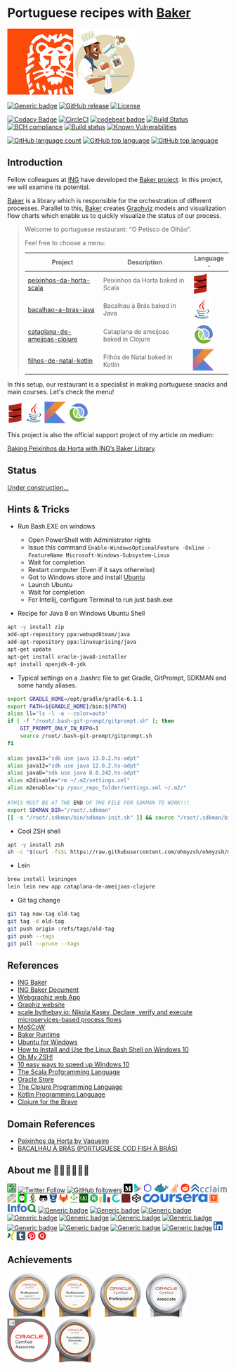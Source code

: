 # Portuguese recipes with [Baker](https://ing-bank.github.io/baker/)

[![alt text](Documentation/pr-ing.png "ING")](https://ing.com)
[![alt text](Documentation/pr-baker.png "Baker")](https://ing-bank.github.io/baker/)

[![Generic badge](https://img.shields.io/static/v1.svg?label=GitHub&message=Baker%20portuguese%20recipes&color=informational)](https://github.com/jesperancinha/portuguese-recipes) 
[![GitHub release](https://img.shields.io/github/release-pre/jesperancinha/portuguese-recipes.svg)](#)
[![License](https://img.shields.io/badge/License-Apache%202.0-blue.svg)](https://opensource.org/licenses/Apache-2.0)

[![Codacy Badge](https://api.codacy.com/project/badge/Grade/4ba1ad293d674b00b66db2db6fc6e3e9)](https://www.codacy.com/manual/jofisaes/portuguese-recipes?utm_source=github.com&amp;utm_medium=referral&amp;utm_content=jesperancinha/portuguese-recipes&amp;utm_campaign=Badge_Grade)
[![CircleCI](https://circleci.com/gh/jesperancinha/portuguese-recipes.svg?style=svg)](https://circleci.com/gh/jesperancinha/portuguese-recipes)
[![codebeat badge](https://codebeat.co/badges/58319e19-d5c1-414d-ad76-7f8acf833e60)](https://codebeat.co/projects/github-com-jesperancinha-portuguese-recipes-master)
[![Build Status](https://travis-ci.org/jesperancinha/portuguese-recipes.svg?branch=master)](https://travis-ci.org/jesperancinha/portuguese-recipes)
[![BCH compliance](https://bettercodehub.com/edge/badge/jesperancinha/portuguese-recipes?branch=master)](https://bettercodehub.com/results/jesperancinha/portuguese-recipes)
[![Build status](https://ci.appveyor.com/api/projects/status/k2ukf8h95eys6npr?svg=true)](https://ci.appveyor.com/project/jesperancinha/portuguese-recipes)
[![Known Vulnerabilities](https://snyk.io/test/github/jesperancinha/portuguese-recipes/badge.svg)](https://snyk.io/test/github/jesperancinha/portuguese-recipes)

[![GitHub language count](https://img.shields.io/github/languages/count/jesperancinha/portuguese-recipes.svg)](#)
[![GitHub top language](https://img.shields.io/github/languages/top/jesperancinha/portuguese-recipes.svg)](#)
[![GitHub top language](https://img.shields.io/github/languages/code-size/jesperancinha/portuguese-recipes.svg)](#)

## Introduction
Fellow colleagues at [ING](https://www.ing.nl/) have developed the [Baker project](https://ing-bank.github.io/baker). In this project, we will examine its potential.

[Baker](https://ing-bank.github.io/baker) is a library which is responsible for the orchestration of different processes. Parallel to this, [Baker](https://ing-bank.github.io/baker/) creates [Graphviz](http://www.graphviz.org/) models and visualization flow charts which enable us to quickly visualize the status of our process.

> Welcome to portuguese restaurant: "O Petisco de Olhão".
>
> Feel free to choose a menu:
>
> | Project                                                          | Description                            | Language                                                                                -|
> |------------------------------------------------------------------|----------------------------------------|------------------------------------------------------------------------------------------|
> | [peixinhos-da-horta-scala](./peixinhos-da-horta-scala)           | Peixinhos da Horta baked in Scala      | [![alt text](Documentation/pr-Scala-s.png "Scala")](./peixinhos-da-horta-scala)          |
> | [bacalhao-a-bras-java](./bacalhao-a-bras-java)                   | Bacalhau à Brás baked in Java          | [![alt text](Documentation/pr-Java-s.png "Java")](./bacalhao-a-bras-java)                |
> | [cataplana-de-ameijoas-clojure](./cataplana-de-ameijoas-clojure) | Cataplana de ameijoas baked in Clojure | [![alt text](Documentation/pr-Clojure-s.png "Clojure")](./cataplana-de-ameijoas-clojure) |
> | [filhos-de-natal-kotlin](./filhos-de-natal-kotlin)               | Filhós de Natal baked in Kotlin        | [![alt text](Documentation/pr-Kotlin-s.png "Kotlin")](./filhos-de-natal-kotlin)          |
>
>

In this setup, our restaurant is a specialist in making portuguese snacks and main courses. Let's check the menu!

[![alt text](Documentation/pr-Scala-s.png "Scala")](https://www.scala-lang.org/)
[![alt text](Documentation/pr-Java-s.png "Java")](https://docs.oracle.com/javase/tutorial/java/index.html)
[![alt text](Documentation/pr-Kotlin-s.png "Kotlin")](https://kotlinlang.org/)
[![alt text](Documentation/pr-Clojure-s.png "Clojure")](https://clojure.org/)

This project is also the official support project of my article on medium:

[Baking Peixinhos da Horta with ING’s Baker Library](https://medium.com/swlh/baking-peixinhos-da-horta-with-ings-baker-library-528b39d2e8a7)

## Status

[Under construction...](https://github.com/jesperancinha/project-signer/blob/master/project-signer-templates/UnderConstruction.md)

## Hints & Tricks

-   Run Bash.EXE on windows
    -   Open PowerShell with Administrator rights
    -   Issue this command `Enable-WindowsOptionalFeature -Online -FeatureName Microsoft-Windows-Subsystem-Linux`
    -   Wait for completion
    -   Restart computer (Even if it says otherwise)
    -   Got to Windows store and install [Ubuntu](https://www.microsoft.com/en-us/p/ubuntu/9nblggh4msv6?activetab=pivot:overviewtab)
    -   Launch Ubuntu
    -   Wait for completion
    -   For Intellij, configure Terminal to run just bash.exe

-  Recipe for Java 8 on Windows Ubuntu Shell

```bash
apt -y install zip
add-apt-repository ppa:webupd8team/java
add-apt-repository ppa:linuxuprising/java
apt-get update
apt-get install oracle-java8-installer
apt install openjdk-8-jdk
```

-  Typical settings on a .bashrc file to get Gradle, GitPrompt, SDKMAN and some handy aliases.

```bash
export GRADLE_HOME=/opt/gradle/gradle-6.1.1
export PATH=${GRADLE_HOME}/bin:${PATH}
alias ll='ls -l -a --color=auto'
if [ -f "/root/.bash-git-prompt/gitprompt.sh" ]; then
    GIT_PROMPT_ONLY_IN_REPO=1
    source /root/.bash-git-prompt/gitprompt.sh
fi

alias java13="sdk use java 13.0.2.hs-adpt"
alias java12="sdk use java 12.0.2.hs-adpt"
alias java8="sdk use java 8.0.242.hs-adpt"
alias m2disable="rm ~/.m2/settings.xml"
alias m2enable="cp /your_repo_folder/settings.xml ~/.m2/"

#THIS MUST BE AT THE END OF THE FILE FOR SDKMAN TO WORK!!!
export SDKMAN_DIR="/root/.sdkman"
[[ -s "/root/.sdkman/bin/sdkman-init.sh" ]] && source "/root/.sdkman/bin/sdkman-init.sh"
```

-   Cool ZSH shell

```bash
apt -y install zsh
sh -c "$(curl -fsSL https://raw.githubusercontent.com/ohmyzsh/ohmyzsh/master/tools/install.sh)"
```

-   Lein

```bash
brew install leiningen
lein lein new app cataplana-de-ameijoas-clojure
```

-   Git tag change
```bash
git tag new-tag old-tag
git tag -d old-tag
git push origin :refs/tags/old-tag
git push --tags
git pull --prune --tags
```

## References

-   [ING Baker](https://github.com/ing-bank/baker)
-   [ING Baker Document](https://ing-bank.github.io/baker)
-   [Webgraphiz web App](http://www.webgraphviz.com/)
-   [Graphiz website](http://www.graphviz.org/)
-   [scale.bythebay.io: Nikola Kasev, Declare, verify and execute microservices-based process flows](https://www.youtube.com/watch?v=0bWQwUmeXHU)
-   [MoSCoW](https://en.wikipedia.org/wiki/MoSCoW_method)
-   [Baker Runtime](https://search.maven.org/artifact/com.ing.baker/baker-runtime_2.12/3.0.1/jar)
-   [Ubuntu for Windows](https://www.microsoft.com/en-us/p/ubuntu/9nblggh4msv6?activetab=pivot:overviewtab)
-   [How to Install and Use the Linux Bash Shell on Windows 10](https://www.howtogeek.com/249966/how-to-install-and-use-the-linux-bash-shell-on-windows-10/)
-   [Oh My ZSH!](https://github.com/ohmyzsh/ohmyzsh/)
-   [10 easy ways to speed up Windows 10](https://www.cnet.com/how-to/easy-ways-to-speed-up-windows-10/)
-   [The Scala Profgramming Language](https://www.scala-lang.org/)
-   [Oracle Store](https://shop.oracle.com/)
-   [The Clojure Programming Language](https://clojure.org/)
-   [Kotlin Programming Language](https://kotlinlang.org/)
-   [Clojure for the Brave](https://www.braveclojure.com/getting-started/)

## Domain References

-   [Peixinhos da Horta by Vaqueiro](https://www.vaqueiro.pt/receitas/detalhe/1535/peixinhos-da-horta)
-   [BACALHAU À BRÁS (PORTUGUESE COD FISH À BRÁS)](https://easyportugueserecipes.com/bacalhau-a-bras-portuguese-cod-fish-a-bras/)

## About me 👨🏽‍💻🚀🏳️‍🌈

[![alt text](https://raw.githubusercontent.com/jesperancinha/project-signer/master/project-signer-templates/icons-20/JEOrgLogo-20.png "João Esperancinha Homepage")](http://joaofilipesabinoesperancinha.nl)
[![Twitter Follow](https://img.shields.io/twitter/follow/joaofse?label=João%20Esperancinha&style=social "Twitter")](https://twitter.com/joaofse)
[![GitHub followers](https://img.shields.io/github/followers/jesperancinha.svg?label=jesperancinha&style=social "GitHub")](https://github.com/jesperancinha)
[![alt text](https://raw.githubusercontent.com/jesperancinha/project-signer/master/project-signer-templates/icons-20/medium-20.png "Medium")](https://medium.com/@jofisaes)
[![alt text](https://raw.githubusercontent.com/jesperancinha/project-signer/master/project-signer-templates/icons-20/google-apps-20.png "Google Apps")](https://play.google.com/store/apps/developer?id=Joao+Filipe+Sabino+Esperancinha)
[![alt text](https://raw.githubusercontent.com/jesperancinha/project-signer/master/project-signer-templates/icons-20/sonatype-20.png "Sonatype Search Repos")](https://search.maven.org/search?q=org.jesperancinha)
[![alt text](https://raw.githubusercontent.com/jesperancinha/project-signer/master/project-signer-templates/icons-20/docker-20.png "Docker Images")](https://hub.docker.com/u/jesperancinha)
[![alt text](https://raw.githubusercontent.com/jesperancinha/project-signer/master/project-signer-templates/icons-20/stack-overflow-20.png)](https://stackoverflow.com/users/3702839/joao-esperancinha)
[![alt text](https://raw.githubusercontent.com/jesperancinha/project-signer/master/project-signer-templates/icons-20/reddit-20.png "Reddit")](https://www.reddit.com/user/jesperancinha/)
[![alt text](https://raw.githubusercontent.com/jesperancinha/project-signer/master/project-signer-templates/icons-20/acclaim-20.png "Acclaim")](https://www.youracclaim.com/users/joao-esperancinha/badges)
[![alt text](https://raw.githubusercontent.com/jesperancinha/project-signer/master/project-signer-templates/icons-20/devto-20.png "Dev To")](https://dev.to/jofisaes)
[![alt text](https://raw.githubusercontent.com/jesperancinha/project-signer/master/project-signer-templates/icons-20/hackernoon-20.jpeg "Hackernoon")](https://hackernoon.com/@jesperancinha)
[![alt text](https://raw.githubusercontent.com/jesperancinha/project-signer/master/project-signer-templates/icons-20/codeproject-20.png "Code Project")](https://www.codeproject.com/Members/jesperancinha)
[![alt text](https://raw.githubusercontent.com/jesperancinha/project-signer/master/project-signer-templates/icons-20/github-20.png "GitHub")](https://github.com/jesperancinha)
[![alt text](https://raw.githubusercontent.com/jesperancinha/project-signer/master/project-signer-templates/icons-20/bitbucket-20.png "BitBucket")](https://bitbucket.org/jesperancinha)
[![alt text](https://raw.githubusercontent.com/jesperancinha/project-signer/master/project-signer-templates/icons-20/gitlab-20.png "GitLab")](https://gitlab.com/jesperancinha)
[![alt text](https://raw.githubusercontent.com/jesperancinha/project-signer/master/project-signer-templates/icons-20/bintray-20.png "BinTray")](https://bintray.com/jesperancinha)
[![alt text](https://raw.githubusercontent.com/jesperancinha/project-signer/master/project-signer-templates/icons-20/free-code-camp-20.jpg "FreeCodeCamp")](https://www.freecodecamp.org/jofisaes)
[![alt text](https://raw.githubusercontent.com/jesperancinha/project-signer/master/project-signer-templates/icons-20/hackerrank-20.png "HackerRank")](https://www.hackerrank.com/jofisaes)
[![alt text](https://raw.githubusercontent.com/jesperancinha/project-signer/master/project-signer-templates/icons-20/codeforces-20.png "Code Forces")](https://codeforces.com/profile/jesperancinha)
[![alt text](https://raw.githubusercontent.com/jesperancinha/project-signer/master/project-signer-templates/icons-20/codebyte-20.png "Codebyte")](https://coderbyte.com/profile/jesperancinha)
[![alt text](https://raw.githubusercontent.com/jesperancinha/project-signer/master/project-signer-templates/icons-20/codewars-20.png "CodeWars")](https://www.codewars.com/users/jesperancinha)
[![alt text](https://raw.githubusercontent.com/jesperancinha/project-signer/master/project-signer-templates/icons-20/codepen-20.png "Code Pen")](https://codepen.io/jesperancinha)
[![alt text](https://raw.githubusercontent.com/jesperancinha/project-signer/master/project-signer-templates/icons-20/coursera-20.png "Coursera")](https://www.coursera.org/user/da3ff90299fa9297e283ee8e65364ffb)
[![alt text](https://raw.githubusercontent.com/jesperancinha/project-signer/master/project-signer-templates/icons-20/hacker-news-20.png "Hacker News")](https://news.ycombinator.com/user?id=jesperancinha)
[![alt text](https://raw.githubusercontent.com/jesperancinha/project-signer/master/project-signer-templates/icons-20/infoq-20.png "InfoQ")](https://www.infoq.com/profile/Joao-Esperancinha.2/)
[![Generic badge](https://img.shields.io/static/v1.svg?label=Articles&message=Across%20The%20Web&color=purple)](https://github.com/jesperancinha/project-signer/blob/master/project-signer-templates/Articles.md)
[![Generic badge](https://img.shields.io/static/v1.svg?label=Homepage&message=Time%20Disruption%20Studios&color=6495ED)](http://tds.joaofilipesabinoesperancinha.nl/)
[![Generic badge](https://img.shields.io/static/v1.svg?label=Homepage&message=Image%20Train%20Filters&color=6495ED)](http://itf.joaofilipesabinoesperancinha.nl/)
[![Generic badge](https://img.shields.io/static/v1.svg?label=Homepage&message=MancalaJE&color=6495ED)](http://mancalaje.joaofilipesabinoesperancinha.nl/)
[![Generic badge](https://img.shields.io/static/v1.svg?label=All%20Badges&message=Badges&color=red)](https://github.com/jesperancinha/project-signer/blob/master/project-signer-templates/Badges.md)
[![Generic badge](https://img.shields.io/static/v1.svg?label=Status&message=Project%20Status&color=red)](https://github.com/jesperancinha/project-signer/blob/master/project-signer-templates/Status.md)
[![Generic badge](https://img.shields.io/static/v1.svg?label=GitHub&message=ITF%20Chartizate%20Android&color=yellow)](https://github.com/JEsperancinhaOrg/itf-chartizate-android)
[![Generic badge](https://img.shields.io/static/v1.svg?label=GitHub&message=ITF%20Chartizate%20Java&color=yellow)](https://github.com/JEsperancinhaOrg/itf-chartizate-modules/tree/master/itf-chartizate-java)
[![Generic badge](https://img.shields.io/static/v1.svg?label=GitHub&message=ITF%20Chartizate%20API&color=yellow)](https://github.com/JEsperancinhaOrg/itf-chartizate/tree/master/itf-chartizate-api)
[![Generic badge](https://img.shields.io/static/v1.svg?label=GitHub&message=Markdowner%20Core&color=yellow)](https://github.com/jesperancinha/markdowner/tree/master/markdowner-core)
[![Generic badge](https://img.shields.io/static/v1.svg?label=GitHub&message=Markdowner%20Filter&color=yellow)](https://github.com/jesperancinha/markdowner/tree/master/markdowner-filter)
[![alt text](https://raw.githubusercontent.com/jesperancinha/project-signer/master/project-signer-templates/icons-20/linkedin-20.png "LinkedIn")](https://www.linkedin.com/in/joaoesperancinha/)
[![alt text](https://raw.githubusercontent.com/jesperancinha/project-signer/master/project-signer-templates/icons-20/xing-20.png "Xing")](https://www.xing.com/profile/Joao_Esperancinha/cv)
[![alt text](https://raw.githubusercontent.com/jesperancinha/project-signer/master/project-signer-templates/icons-20/tumblr-20.png "Tumblr")](https://jofisaes.tumblr.com/)
[![alt text](https://raw.githubusercontent.com/jesperancinha/project-signer/master/project-signer-templates/icons-20/pinterest-20.png "Pinterest")](https://nl.pinterest.com/jesperancinha/)
[![alt text](https://raw.githubusercontent.com/jesperancinha/project-signer/master/project-signer-templates/icons-20/quora-20.png "Quora")](https://nl.quora.com/profile/Jo%C3%A3o-Esperancinha)

## Achievements

[![Oracle Certified Professional, JEE 7 Developer](https://raw.githubusercontent.com/jesperancinha/project-signer/master/project-signer-templates/badges/oracle-certified-professional-java-ee-7-application-developer-100.png "Oracle Certified Professional, JEE7 Developer")](https://www.youracclaim.com/badges/27a14e06-f591-4105-91ca-8c3215ef39a2/public_url)
[![Oracle Certified Professional, Java SE 11 Programmer](https://raw.githubusercontent.com/jesperancinha/project-signer/master/project-signer-templates/badges/oracle-certified-professional-java-se-11-developer-100.png "Oracle Certified Professional, Java SE 11 Programmer")](https://www.youracclaim.com/badges/87609d8e-27c5-45c9-9e42-60a5e9283280/public_url)
[![Oracle Certified Professional, Java SE 8 Programmer](https://raw.githubusercontent.com/jesperancinha/project-signer/master/project-signer-templates/badges/oracle-certified-professional-java-se-8-programmer-100.png "Oracle Certified Professional, Java SE 8 Programmer")](https://www.youracclaim.com/badges/92e036f5-4e11-4cff-9935-3e62266d2074/public_url)
[![Oracle Certified Associate, Java SE 8 Programmer](https://raw.githubusercontent.com/jesperancinha/project-signer/master/project-signer-templates/badges/oracle-certified-associate-java-se-8-programmer-100.png "Oracle Certified Associate, Java SE 8 Programmer")](https://www.youracclaim.com/badges/a206436d-6fd8-4ca1-8feb-38a838446ee7/public_url)
[![Oracle Certified Associate, Java SE 7 Programmer](https://raw.githubusercontent.com/jesperancinha/project-signer/master/project-signer-templates/badges/oracle-certified-associate-java-se-7-programmer-100.png "Oracle Certified Associate, Java SE 7 Programmer")](https://www.youracclaim.com/badges/f4c6cc1e-cb52-432b-904d-36d266112225/public_url)
[![Oracle Certified Junior Associate](https://raw.githubusercontent.com/jesperancinha/project-signer/master/project-signer-templates/badges/oracle-certified-foundations-associate-java-100.png "Oracle Certified Foundations Associate")](https://www.youracclaim.com/badges/6db92c1e-7bca-4856-9543-0d5ed0182794/public_url)
